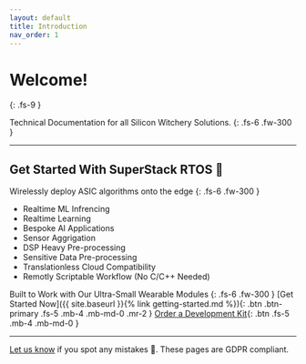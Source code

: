 ```yaml
---
layout: default
title: Introduction
nav_order: 1
---
```


# Welcome!
{: .fs-9 }

Technical Documentation for all Silicon Witchery Solutions.
{: .fs-6 .fw-300 }

---

## Get Started With SuperStack RTOS 🚀

Wirelessly deploy ASIC algorithms onto the edge
{: .fs-6 .fw-300 }

- Realtime ML Infrencing
- Realtime Learning
- Bespoke AI Applications
- Sensor Aggrigation
- DSP Heavy Pre-processing
- Sensitive Data Pre-processing
- Translationless Cloud Compatibility
- Remotly Scriptable Workflow (No C/C++ Needed)

Built to Work with Our Ultra-Small Wearable Modules
{: .fs-6 .fw-300 }
[Get Started Now]({{ site.baseurl }}{% link getting-started.md %}){: .btn .btn-primary .fs-5 .mb-4 .mb-md-0 .mr-2 } [Order a Development Kit](#){: .btn .fs-5 .mb-4 .mb-md-0 }

---

[Let us know](https://github.com/siliconwitchery/docs/issues) if you spot any mistakes 📝. These pages are GDPR compliant.